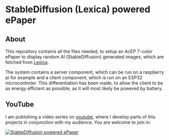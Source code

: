 # StableDiffusion (Lexica) powered ePaper

## About

This repository contains all the files needed, to setup an AcEP 7-color ePaper
to display random AI (StableDiffusion) generated images, which are fetched from
[Lexica](lexica.art).

The system contains a server component, which can be run on a raspberry pi for
example and a client component, which is run on an ESP32 microcontroler. This
differentiation has been made, to allow the client to be as energy efficient as
possible, as it will most likely be powered by battery.

## YouTube

I am publishing a video series on [youtube](https://youtube.com/c/MrJakob),
where I develop parts of this projects in conjunction with my audience. You are
welcome to join in:

[![StableDiffusion powered ePaper](https://img.youtube.com/vi/Pb8u_z3cpR4/0.jpg)](https://www.youtube.com/watch?v=Pb8u_z3cpR4 "StableDiffusion powered ePaper")
